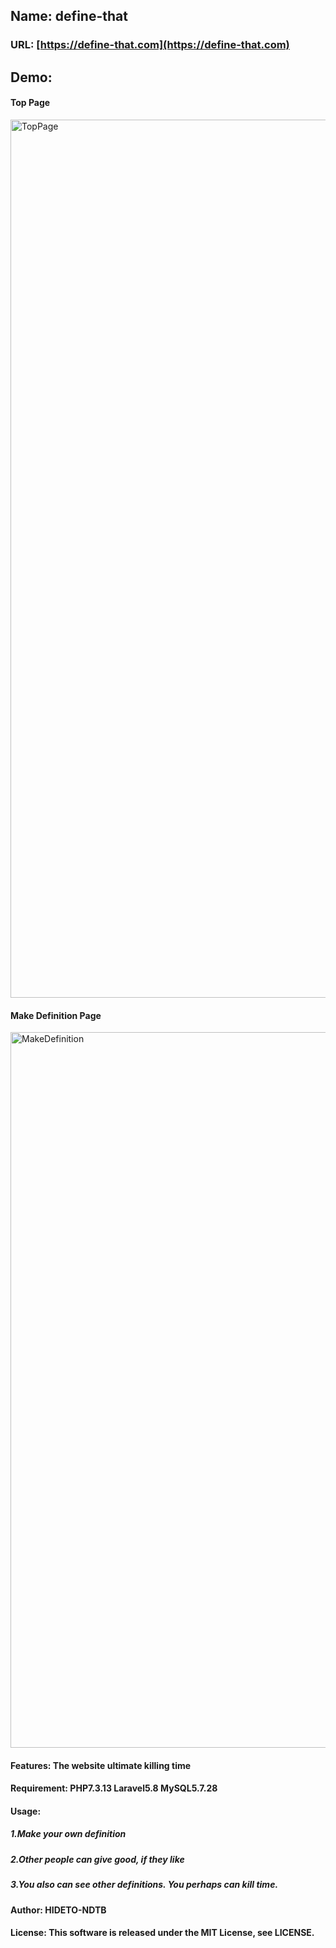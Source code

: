 ## Name: define-that
### URL: [https://define-that.com](https://define-that.com)
## Demo:
#### Top Page
<img width="1405" alt="TopPage" src="https://user-images.githubusercontent.com/57483907/79682489-cceee880-825d-11ea-870c-2e53f452a7f3.png">

#### Make Definition Page
<img width="1145" alt="MakeDefinition" src="https://user-images.githubusercontent.com/57483907/79682496-d415f680-825d-11ea-8efe-0cf92e1e9683.png">

#### Features: The website ultimate killing time
#### Requirement: PHP7.3.13 Laravel5.8 MySQL5.7.28 
#### Usage: 
##### 1.Make your own definition
##### 2.Other people can give good, if they like 
##### 3.You also can see other definitions. You perhaps can kill time.
#### Author: HIDETO-NDTB
#### License: This software is released under the MIT License, see LICENSE.
